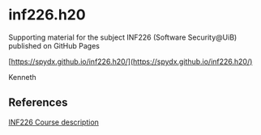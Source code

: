# inf226.h20

Supporting material for the subject INF226 (Software Security@UiB) published on GitHub Pages

[https://spydx.github.io/inf226.h20/](https://spydx.github.io/inf226.h20/)

Kenneth

## References

[INF226 Course description](https://www.uib.no/en/course/INF226)